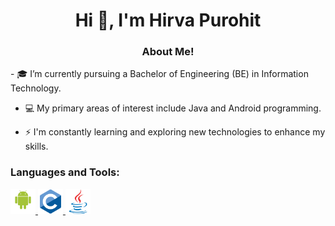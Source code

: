 <h1 align="center">Hi 👋, I'm Hirva Purohit</h1>
<h3 align="center">About Me!</h3>
- 🎓 I’m currently pursuing a Bachelor of Engineering (BE) in Information Technology. 

- 💻 My primary areas of interest include Java and Android programming.  

- ⚡ I'm constantly learning and exploring new technologies to enhance my skills.   


<h3 align="left">Languages and Tools:</h3>
<p align="left"> <a href="https://developer.android.com" target="_blank" rel="noreferrer"> <img src="https://raw.githubusercontent.com/devicons/devicon/master/icons/android/android-original-wordmark.svg" alt="android" width="40" height="40"/> </a> <a href="https://www.cprogramming.com/" target="_blank" rel="noreferrer"> <img src="https://raw.githubusercontent.com/devicons/devicon/master/icons/c/c-original.svg" alt="c" width="40" height="40"/> </a> <a href="https://www.java.com" target="_blank" rel="noreferrer"> <img src="https://raw.githubusercontent.com/devicons/devicon/master/icons/java/java-original.svg" alt="java" width="40" height="40"/> </a> </p>
